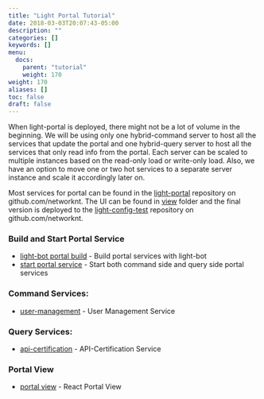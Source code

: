 ```yaml
---
title: "Light Portal Tutorial"
date: 2018-03-03T20:07:43-05:00
description: ""
categories: []
keywords: []
menu:
  docs:
    parent: "tutorial"
    weight: 170
weight: 170
aliases: []
toc: false
draft: false
---
```


When light-portal is deployed, there might not be a lot of volume in the beginning. We will be using only one hybrid-command server to host all the services that update the portal and one hybrid-query server to host all the services that only read info from the portal. Each server can be scaled to multiple instances based on the read-only load or write-only load. Also, we have an option to move one or two hot services to a separate server instance and scale it accordingly later on.

Most services for portal can be found in the [light-portal][] repository on github.com/networknt. The UI can be found in [view][] folder and the final version is deployed to the [light-config-test][] repository on github.com/networknt.


### Build and Start Portal Service

* [light-bot portal build][] - Build portal services with light-bot
* [start portal service][] - Start both command side and query side portal services

### Command Services:

* [user-management][] - User Management Service

### Query Services: 

* [api-certification][] - API-Certification Service

### Portal View 

* [portal view][] - React Portal View


[light-portal]: https://github.com/networknt/light-portal
[api-certification]: /tutorial/portal/api-certification/
[user-management]: /tutorial/portal/user-management/
[light-bot portal build]: /tutorial/bot/light-portal-local/
[start portal service]: /tutorial/portal/start-portal-service/
[view]: https://github.com/networknt/light-portal/tree/master/view
[light-config-test]: https://github.com/networknt/light-config-test/tree/master/light-router/light-portal/lightapi
[portal view]: /tutorial/portal/view/
